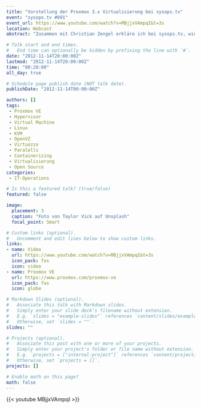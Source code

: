 ```yaml
---
title: "Vorstellung der Proxmox 3.x Virtualisierung bei sysops.tv"
event: "sysops.tv #091"
event_url: https://www.youtube.com/watch?v=MBjjxVAmpqI&t=3s
location: Webcast
abstract: "Zusammen mit Christian Zengel erkläre ich bei sysops.tv, wie die Open Source Virtualisierungs-Umgebung Proxmox VE 3.x eine Alternative zu den kostenfreien Varianten kommerzieller Anbieter sein kann."

# Talk start and end times.
#   End time can optionally be hidden by prefixing the line with `#`.
date: "2012-11-14T20:00:00Z"
lastmod: "2012-11-14T20:00:00Z"
time: "00:28:00"
all_day: true

# Schedule page publish date (NOT talk date).
publishDate: "2012-11-14T00:00:00Z"

authors: []
tags:
 - Proxmox VE
 - Hypervisor
 - Virtual Machine
 - Linux
 - KVM
 - OpenVZ
 - Virtuozzo
 - Paralells
 - Containerizing
 - Virtualisierung
 - Open Source
categories:
 - IT-Operations

# Is this a featured talk? (true/false)
featured: false

image:
  placement: 3
  caption: "Foto von Taylor Vick auf Unsplash"
  focal_point: Smart

# Custom links (optional).
#   Uncomment and edit lines below to show custom links.
links:
- name: Video
  url: https://www.youtube.com/watch?v=MBjjxVAmpqI&t=3s
  icon_pack: fas
  icon: video
- name: Proxmox VE
  url: https://www.proxmox.com/proxmox-ve
  icon_pack: fas
  icon: globe

# Markdown Slides (optional).
#   Associate this talk with Markdown slides.
#   Simply enter your slide deck's filename without extension.
#   E.g. `slides = "example-slides"` references `content/slides/example-slides.md`.
#   Otherwise, set `slides = ""`.
slides: ""

# Projects (optional).
#   Associate this post with one or more of your projects.
#   Simply enter your project's folder or file name without extension.
#   E.g. `projects = ["internal-project"]` references `content/project/deep-learning/index.md`.
#   Otherwise, set `projects = []`.
projects: []

# Enable math on this page?
math: false
---
```


{{< youtube MBjjxVAmpqI >}}
&nbsp;
